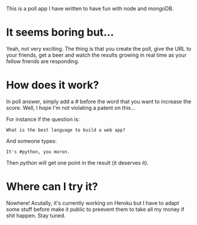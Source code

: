 This is a poll app I have written to have fun with node and mongoDB.  

# It seems boring but…

Yeah, not very exciting. The thing is that you create the poll, give the URL to
your friends, get a beer and watch the results growing in real time as your
fellow friends are responding.

# How does it work?

In poll answer, simply add a _#_ before the word that you want to increase the
score. Well, I hope I'm not violating a patent on this…  

For instance if the question is:

    What is the best language to build a web app?

And someone types:

    It's #python, you moron.

Then _python_ will get one point in the result (it deserves it).

# Where can I try it?

Nowhere! Acutally, it's currently working on Heroku but I have to adapt some stuff before
make it public to preevent them to take all my money if shit happen. Stay tuned.
